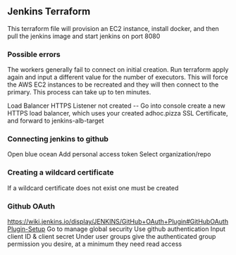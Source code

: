 ## Jenkins Terraform
 This terraform file will provision an EC2 instance, install docker, and then pull the jenkins image and start jenkins on port 8080

### Possible errors
The workers generally fail to connect on initial creation. Run terraform apply again and input a different value for the number of executors. This will force the AWS EC2 instances to be recreated and they will then connect to the primary. This process can take up to ten minutes.

 Load Balancer HTTPS Listener not created -- Go into console create a new HTTPS load balancer, which uses your created adhoc.pizza SSL Certificate, and forward to jenkins-alb-target

 ### Connecting jenkins to github
 Open blue ocean 
 Add personal access token
 Select organization/repo

 ### Creating a wildcard certificate
 If a wildcard certificate does not exist one must be created

### Github OAuth
https://wiki.jenkins.io/display/JENKINS/GitHub+OAuth+Plugin#GitHubOAuthPlugin-Setup
Go to manage global security
Use github authentication
Input client ID & client secret
Under user groups give the authenticated group permission you desire, at a minimum they need read access 
  
  

